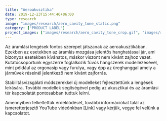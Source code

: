 ```yaml
---
title: "Aeroakusztika"
date: 2019-12-23T15:44:46+06:00
type: research
image: "images/research/aero_cavity_tone_static.png"
category: ["PRODUCT LABEL"]
project_images: ["images/research/aero_cavity_tone_crop.gif", "images/research/jet_instab_crop.gif"]
---
```


Az áramlási lengések fontos szerepet játszanak az aeroakusztikában. Ezekben az esetekben az áramlás mozgása jelentős hanghatással jár, ami bizonyos esetekben kívánatos, máskor viszont nem kívánt zajhoz vezet. Kutatócsoportunk egyszerre foglalkozik fúvós hangszerek modellezésével, mint például az orgonasíp vagy furulya, vagy épp az üreghanggal amely a járművek réseinél jelentkező nem kívánt zajforrás.

Stabilitásvizsgálati módszerekkel új modelleket fejlesztettünk a lengések leírására. További modellek segítségével pedig az akusztikai és az áramlási tér kapcsolatát pontosabban tudtuk leírni. 

Amennyiben felkeltettük érdeklődését, további információkat talál az ismeretterjesztő YouTube videónkban [Link] vagy kérjük, vegye fel velünk a kapcsolatot.  


